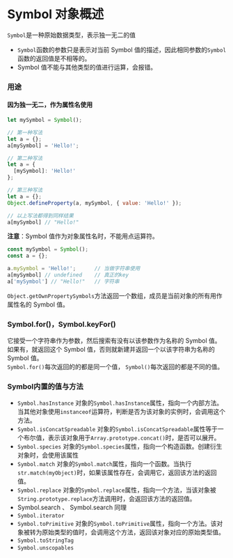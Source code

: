 # Symbol 对象概述

`Symbol`是一种原始数据类型，表示独一无二的值


* `Symbol`函数的参数只是表示对当前 Symbol 值的描述，因此相同参数的`Symbol`函数的返回值是不相等的。
* Symbol 值不能与其他类型的值进行运算，会报错。

### 用途

#### 因为独一无二，作为属性名使用

```javascript
let mySymbol = Symbol();

// 第一种写法
let a = {};
a[mySymbol] = 'Hello!';

// 第二种写法
let a = {
  [mySymbol]: 'Hello!'
};

// 第三种写法
let a = {};
Object.defineProperty(a, mySymbol, { value: 'Hello!' });

// 以上写法都得到同样结果
a[mySymbol] // "Hello!"
```

**注意**：Symbol 值作为对象属性名时，不能用点运算符。
```javascript
const mySymbol = Symbol();
const a = {};

a.mySymbol = 'Hello!';      // 当做字符串使用
a[mySymbol] // undefined    // 真正的key
a['mySymbol'] // "Hello!"   // 字符串
```


`Object.getOwnPropertySymbols`方法返回一个数组，成员是当前对象的所有用作属性名的 Symbol 值。

### Symbol.for()，Symbol.keyFor()

它接受一个字符串作为参数，然后搜索有没有以该参数作为名称的 Symbol 值。如果有，就返回这个 Symbol 值，否则就新建并返回一个以该字符串为名称的 Symbol 值。  
`Symbol.for()`每次返回的的都是同一个值， `Symbol()`每次返回的都是不同的值。


### Symbol内置的值与方法
* `Symbol.hasInstance`
    对象的`Symbol.hasInstance`属性，指向一个内部方法。当其他对象使用`instanceof`运算符，判断是否为该对象的实例时，会调用这个方法。
* `Symbol.isConcatSpreadable`
    对象的`Symbol.isConcatSpreadable`属性等于一个布尔值，表示该对象用于`Array.prototype.concat()`时，是否可以展开。
* `Symbol.species`
    对象的`Symbol.species`属性，指向一个构造函数。创建衍生对象时，会使用该属性
* `Symbol.match`
    对象的`Symbol.match`属性，指向一个函数。当执行`str.match(myObject)`时，如果该属性存在，会调用它，返回该方法的返回值。
* `Symbol.replace`
    对象的`Symbol.replace`属性，指向一个方法，当该对象被`String.prototype.replace`方法调用时，会返回该方法的返回值。
* Symbol.search 、 Symbol.search 同理
* `Symbol.iterator`
* `Symbol.toPrimitive`
    对象的`Symbol.toPrimitive`属性，指向一个方法。该对象被转为原始类型的值时，会调用这个方法，返回该对象对应的原始类型值。
* `Symbol.toStringTag`
* `Symbol.unscopables`



